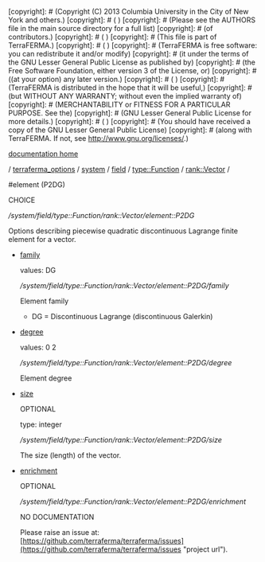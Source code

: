 [copyright]: # (Copyright (C) 2013 Columbia University in the City of New York and others.)
[copyright]: # ( )
[copyright]: # (Please see the AUTHORS file in the main source directory for a full list)
[copyright]: # (of contributors.)
[copyright]: # ( )
[copyright]: # (This file is part of TerraFERMA.)
[copyright]: # ( )
[copyright]: # (TerraFERMA is free software: you can redistribute it and/or modify)
[copyright]: # (it under the terms of the GNU Lesser General Public License as published by)
[copyright]: # (the Free Software Foundation, either version 3 of the License, or)
[copyright]: # ((at your option) any later version.)
[copyright]: # ( )
[copyright]: # (TerraFERMA is distributed in the hope that it will be useful,)
[copyright]: # (but WITHOUT ANY WARRANTY; without even the implied warranty of)
[copyright]: # (MERCHANTABILITY or FITNESS FOR A PARTICULAR PURPOSE. See the)
[copyright]: # (GNU Lesser General Public License for more details.)
[copyright]: # ( )
[copyright]: # (You should have received a copy of the GNU Lesser General Public License)
[copyright]: # (along with TerraFERMA. If not, see <http://www.gnu.org/licenses/>.)

[documentation home](https://github.com/terraferma/terraferma/wiki/Documentation)

/ [terraferma_options](../../../../../terraferma_options.md) / [system](../../../../system.md) / [field](../../../field.md) / [type::Function](../../type__Function.md) / [rank::Vector](../rank__Vector.md) /

#element (P2DG)

CHOICE 

*/system/field/type::Function/rank::Vector/element::P2DG*

Options describing piecewise quadratic discontinuous Lagrange finite element for a vector.

* [family](element__P2DG/family.md "child")

    values: DG

    */system/field/type::Function/rank::Vector/element::P2DG/family*

    Element family
    
    - DG = Discontinuous Lagrange (discontinuous Galerkin)

* [degree](element__P2DG/degree.md "child")

    values: 0 2

    */system/field/type::Function/rank::Vector/element::P2DG/degree*

    Element degree

* [size](element__P2DG/size.md "child")

    OPTIONAL 

    type: integer

    */system/field/type::Function/rank::Vector/element::P2DG/size*

    The size (length) of the vector.

* [enrichment](element__P2DG/enrichment.md "child")

    OPTIONAL 

    */system/field/type::Function/rank::Vector/element::P2DG/enrichment*

    NO DOCUMENTATION

    Please raise an issue at: [https://github.com/terraferma/terraferma/issues](https://github.com/terraferma/terraferma/issues "project url").

[autogenerated]: # (This file was automatically generated from the schema file:/home/cwilson/repos/github/TerraFERMA/TerraFERMA/buckettools/schemas/element.rng.)

